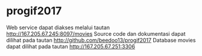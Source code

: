# progif2017

Web service dapat diakses melalui tautan http://167.205.67.245:8097/movies
Source code dan dokumentasi dapat dilihat pada tautan http://github.com/beedoo13/progif2017
Database movies dapat dilihat pada tautan http://167.205.67.251:3306